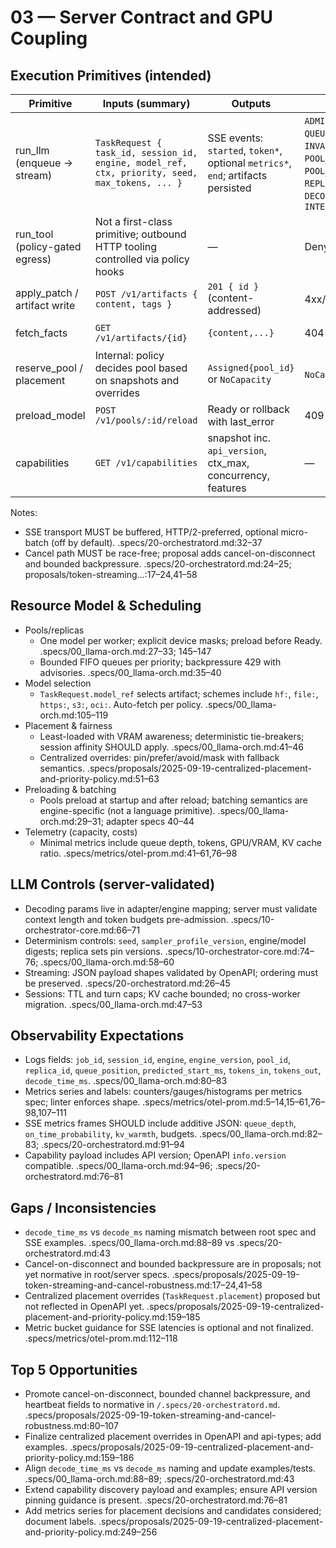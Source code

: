 # 03 — Server Contract and GPU Coupling

## Execution Primitives (intended)

| Primitive | Inputs (summary) | Outputs | Errors | Source Doc |
|---|---|---|---|---|
| run_llm (enqueue → stream) | `TaskRequest { task_id, session_id, engine, model_ref, ctx, priority, seed, max_tokens, ... }` | SSE events: `started`, `token*`, optional `metrics*`, `end`; artifacts persisted | `ADMISSION_REJECT`, `QUEUE_FULL_DROP_LRU`, `INVALID_PARAMS`, `POOL_UNREADY`, `POOL_UNAVAILABLE`, `REPLICA_EXHAUSTED`, `DECODE_TIMEOUT`, `INTERNAL` | .docs/HOME_PROFILE.md:21–27; .specs/20-orchestratord.md:20–31,50–55,82–86 |
| run_tool (policy-gated egress) | Not a first-class primitive; outbound HTTP tooling controlled via policy hooks | — | Deny by policy | .specs/00_llama-orch.md:76–77,116–117,137–138 |
| apply_patch / artifact write | `POST /v1/artifacts { content, tags }` | `201 { id }` (content-addressed) | 4xx/5xx | .specs/20-orchestratord.md:82–86 |
| fetch_facts | `GET /v1/artifacts/{id}` | `{content,...}` | 404 | .specs/20-orchestratord.md:82–86 |
| reserve_pool / placement | Internal: policy decides pool based on snapshots and overrides | `Assigned{pool_id}` or `NoCapacity` | `NoCapacity` reasons | .specs/proposals/2025-09-19-centralized-placement-and-priority-policy.md:35–73,97–153 |
| preload_model | `POST /v1/pools/:id/reload` | Ready or rollback with last_error | 409 on conflict | .specs/20-orchestratord.md:13–19; 15 |
| capabilities | `GET /v1/capabilities` | snapshot inc. `api_version`, ctx_max, concurrency, features | — | .specs/20-orchestratord.md:76–81 |

Notes:
- SSE transport MUST be buffered, HTTP/2-preferred, optional micro-batch (off by default). .specs/20-orchestratord.md:32–37
- Cancel path MUST be race-free; proposal adds cancel-on-disconnect and bounded backpressure. .specs/20-orchestratord.md:24–25; proposals/token-streaming…:17–24,41–58

## Resource Model & Scheduling

- Pools/replicas
  - One model per worker; explicit device masks; preload before Ready. .specs/00_llama-orch.md:27–33; 145–147
  - Bounded FIFO queues per priority; backpressure 429 with advisories. .specs/00_llama-orch.md:35–40
- Model selection
  - `TaskRequest.model_ref` selects artifact; schemes include `hf:`, `file:`, `https:`, `s3:`, `oci:`. Auto-fetch per policy. .specs/00_llama-orch.md:105–119
- Placement & fairness
  - Least-loaded with VRAM awareness; deterministic tie-breakers; session affinity SHOULD apply. .specs/00_llama-orch.md:41–46
  - Centralized overrides: pin/prefer/avoid/mask with fallback semantics. .specs/proposals/2025-09-19-centralized-placement-and-priority-policy.md:51–63
- Preloading & batching
  - Pools preload at startup and after reload; batching semantics are engine-specific (not a language primitive). .specs/00_llama-orch.md:29–31; adapter specs 40–44
- Telemetry (capacity, costs)
  - Minimal metrics include queue depth, tokens, GPU/VRAM, KV cache ratio. .specs/metrics/otel-prom.md:41–61,76–98

## LLM Controls (server-validated)

- Decoding params live in adapter/engine mapping; server must validate context length and token budgets pre-admission. .specs/10-orchestrator-core.md:66–71
- Determinism controls: `seed`, `sampler_profile_version`, engine/model digests; replica sets pin versions. .specs/10-orchestrator-core.md:74–76; .specs/00_llama-orch.md:58–60
- Streaming: JSON payload shapes validated by OpenAPI; ordering must be preserved. .specs/20-orchestratord.md:26–45
- Sessions: TTL and turn caps; KV cache bounded; no cross-worker migration. .specs/00_llama-orch.md:47–53

## Observability Expectations

- Logs fields: `job_id`, `session_id`, `engine`, `engine_version`, `pool_id`, `replica_id`, `queue_position`, `predicted_start_ms`, `tokens_in`, `tokens_out`, `decode_time_ms`. .specs/00_llama-orch.md:80–83
- Metrics series and labels: counters/gauges/histograms per metrics spec; linter enforces shape. .specs/metrics/otel-prom.md:5–14,15–61,76–98,107–111
- SSE metrics frames SHOULD include additive JSON: `queue_depth`, `on_time_probability`, `kv_warmth`, budgets. .specs/00_llama-orch.md:82–83; .specs/20-orchestratord.md:91–94
- Capability payload includes API version; OpenAPI `info.version` compatible. .specs/00_llama-orch.md:94–96; .specs/20-orchestratord.md:76–81

## Gaps / Inconsistencies

- `decode_time_ms` vs `decode_ms` naming mismatch between root spec and SSE examples. .specs/00_llama-orch.md:88–89 vs .specs/20-orchestratord.md:43
- Cancel-on-disconnect and bounded backpressure are in proposals; not yet normative in root/server specs. .specs/proposals/2025-09-19-token-streaming-and-cancel-robustness.md:17–24,41–58
- Centralized placement overrides (`TaskRequest.placement`) proposed but not reflected in OpenAPI yet. .specs/proposals/2025-09-19-centralized-placement-and-priority-policy.md:159–185
- Metric bucket guidance for SSE latencies is optional and not finalized. .specs/metrics/otel-prom.md:112–118

## Top 5 Opportunities

- Promote cancel-on-disconnect, bounded channel backpressure, and heartbeat fields to normative in `/.specs/20-orchestratord.md`. .specs/proposals/2025-09-19-token-streaming-and-cancel-robustness.md:80–107
- Finalize centralized placement overrides in OpenAPI and api-types; add examples. .specs/proposals/2025-09-19-centralized-placement-and-priority-policy.md:159–186
- Align `decode_time_ms` vs `decode_ms` naming and update examples/tests. .specs/00_llama-orch.md:88–89; .specs/20-orchestratord.md:43
- Extend capability discovery payload and examples; ensure API version pinning guidance is present. .specs/20-orchestratord.md:76–81
- Add metrics series for placement decisions and candidates considered; document labels. .specs/proposals/2025-09-19-centralized-placement-and-priority-policy.md:249–256
